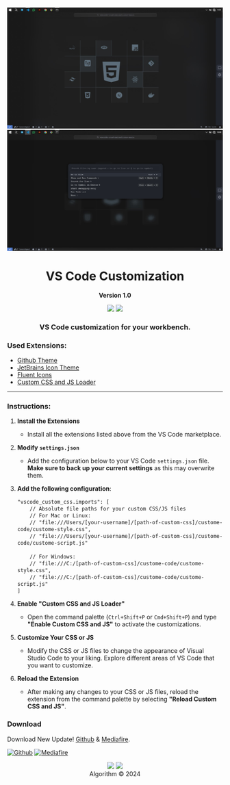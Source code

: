 <!-- 
====================================================================
Author      : AlgorithmDev
Version     : 1.0
Code        : 100
Github      : https://github.com/mahisataruna
Telegram    : https://t.me/algorithmIDN
Changelog   : First Release [20241103]
==================================================================== 
-->
<p align="center">
  <img src="dist/img/screenshot-1.jpg">
  <img src="dist/img/screenshot-2.jpg">
</p>

<h1 align="center">VS Code Customization</h1>
<p align="center"><b>Version 1.0</b></p>

<div align="center">
    <img src="https://img.shields.io/badge/Version1.0-2024/11/03-blue.svg?longCache=true&style=popout-round"/>
    <img src="https://img.shields.io/badge/VSCode-green.svg?longCache=true&style=flat-round"/>
    <h3>
        VS Code customization for your workbench.
    </h3>
</div>

### Used Extensions:

- [Github Theme](https://marketplace.visualstudio.com/items?itemName=GitHub.github-vscode-theme)
- [JetBrains Icon Theme](https://marketplace.visualstudio.com/items?itemName=chadalen.vscode-jetbrains-icon-theme)
- [Fluent Icons](https://marketplace.visualstudio.com/items?itemName=miguelsolorio.fluent-icons)
- [Custom CSS and JS Loader](https://marketplace.visualstudio.com/items?itemName=be5invis.vscode-custom-css)

---

### Instructions:

1. **Install the Extensions**
   - Install all the extensions listed above from the VS Code marketplace.

2. **Modify `settings.json`**
   - Add the configuration below to your VS Code `settings.json` file. **Make sure to back up your current settings** as this may overwrite them.

3. **Add the following configuration**:

    ```jsonc
    "vscode_custom_css.imports": [
        // Absolute file paths for your custom CSS/JS files
        // For Mac or Linux:
        // "file:///Users/[your-username]/[path-of-custom-css]/custome-code/custome-style.css",
        // "file:///Users/[your-username]/[path-of-custom-css]/custome-code/custome-script.js"

        // For Windows:
        // "file:///C:/[path-of-custom-css]/custome-code/custome-style.css",
        // "file:///C:/[path-of-custom-css]/custome-code/custome-script.js"
    ]
    ```

4. **Enable "Custom CSS and JS Loader"**
   - Open the command palette (`Ctrl+Shift+P` or `Cmd+Shift+P`) and type **"Enable Custom CSS and JS"** to activate the customizations.

5. **Customize Your CSS or JS**
   - Modify the CSS or JS files to change the appearance of Visual Studio Code to your liking. Explore different areas of VS Code that you want to customize.

6. **Reload the Extension**
   - After making any changes to your CSS or JS files, reload the extension from the command palette by selecting **"Reload Custom CSS and JS"**.

### Download

Download New Update! [Github](https://github.com/mahisataruna/myvscode-customize) & [Mediafire](https://sfl.gl/G2Qjxc0).

[![Github](https://img.shields.io/badge/Github-Releases-48C21A.svg?style=flat&logo=github)](https://github.com/mahisataruna/myvscode-customize) [![Mediafire](https://img.shields.io/badge/Mediafire-EB6920.svg?style=flat&logo=mediafire)](https://sfl.gl/G2Qjxc0)   

<p align="center">
  <a href="https://t.me/algorithmdev"><img src="https://img.shields.io/badge/Telegram-Channel-blue?logo=telegram&style=social"></a>
  <a href="https://t.me/algorithm_dev"><img src="https://img.shields.io/badge/Telegram-Group-blue?logo=telegram&style=social"></a>
  <br/>
  Algorithm © 2024
</p>
